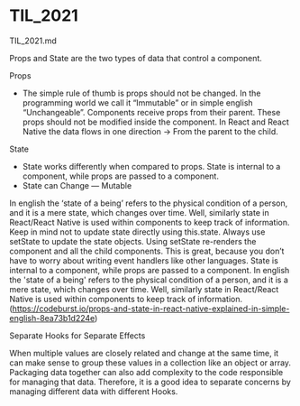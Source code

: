 # TIL_2021
TIL_2021.md

Props and State are the two types of data that control a component.

Props
- The simple rule of thumb is props should not be changed. In the programming world we call it “Immutable” or in simple english “Unchangeable”.
Components receive props from their parent. These props should not be modified inside the component. In React and React Native the data flows in one direction -> From the parent to the child.

State
- State works differently when compared to props. State is internal to a component, while props are passed to a component.
- State can Change — Mutable

In english the ‘state of a being’ refers to the physical condition of a person, and it is a mere state, which changes over time. Well, similarly state in React/React Native is used within components to keep track of information.
Keep in mind not to update state directly using this.state. Always use setState to update the state objects. Using setState re-renders the component and all the child components. This is great, because you don’t have to worry about writing event handlers like other languages.
State is internal to a component, while props are passed to a component. In english the 'state of a being' refers to the physical condition of a person, and it is a mere state, which changes over time. Well, similarly state in React/React Native is used within components to keep track of information.
(https://codeburst.io/props-and-state-in-react-native-explained-in-simple-english-8ea73b1d224e)

Separate Hooks for Separate Effects

When multiple values are closely related and change at the same time, it can make sense to group these values in a collection like an object or array. Packaging data together can also add complexity to the code responsible for managing that data. Therefore, it is a good idea to separate concerns by managing different data with different Hooks.
